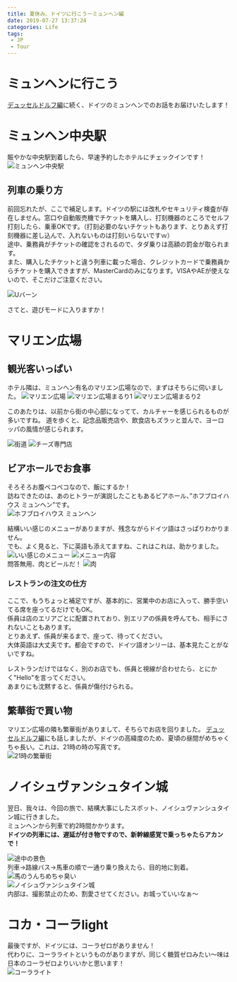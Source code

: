 ```yaml
---
title: 夏休み、ドイツに行こうーミュンヘン編
date: 2019-07-27 13:37:24
categories: Life
tags: 
 - JP
 - Tour
---
```


# ミュンヘンに行こう
[デュッセルドルフ編](https://kuritan.github.io/2019/07/27/%E5%A4%8F%E4%BC%91%E3%81%BF%E3%80%81%E3%83%89%E3%82%A4%E3%83%84%E3%81%AB%E8%A1%8C%E3%81%93%E3%81%86%E3%83%BC%E3%83%87%E3%83%A5%E3%83%83%E3%82%BB%E3%83%AB%E3%83%89%E3%83%AB%E3%83%95%E7%B7%A8/)に続く、ドイツのミュンヘンでのお話をお届けいたします！
<!--more-->
# ミュンヘン中央駅
賑やかな中央駅到着したら、早速予約したホテルにチェックインです！  
![ミュンヘン中央駅](http://wx3.sinaimg.cn/large/735d420agy1g5gk1sf7nhj22io1w07wi.jpg)

## 列車の乗り方
前回忘れたが、ここで補足します。ドイツの駅には改札やセキュリティ検査が存在しません。窓口や自動販売機でチケットを購入し、打刻機器のところでセルフ打刻したら、乗車OKです。（打刻必要のないチケットもあります、とりあえず打刻機器に差し込んで、入れないものは打刻いらないですｗ）  
途中、乗務員がチケットの確認をされるので、タダ乗りは高額の罰金が取られます。  
また、購入したチケットと違う列車に載った場合、クレジットカードで乗務員からチケットを購入できますが、MasterCardのみになります。VISAやAEが使えないので、そこだけご注意ください。  

![Uバーン](http://wx4.sinaimg.cn/mw690/735d420aly1g5gk9ot3rsj21w02iob2a.jpg)

さてと、遊びモードに入りますか！
# マリエン広場
## 観光客いっぱい
ホテル隣は、ミュンヘン有名のマリエン広場なので、まずはそちらに伺いました。
![マリエン広場](http://wx2.sinaimg.cn/mw690/735d420aly1g5gkbpetp7j22io1w0x6p.jpg)
![マリエン広場まるり1](http://wx3.sinaimg.cn/mw690/735d420agy1g5gkf6nnq5j21w02iox6p.jpg)
![マリエン広場まるり2](http://wx1.sinaimg.cn/mw690/735d420aly1g5gkgiynvzj21w02io7wi.jpg)

このあたりは、以前から街の中心部になってて、カルチャーを感じられるものが多いですね。
道を歩くと、記念品販売店や、飲食店もズラッと並んで、ヨーロッパの風情が感じられます。  

![街道](http://wx4.sinaimg.cn/mw690/735d420agy1g5gko044ouj21w02iob2a.jpg)
![チーズ専門店](http://wx4.sinaimg.cn/mw690/735d420agy1g5gkoav2byj21w02ionpd.jpg)
## ビアホールでお食事
そろそろお腹ペコペコなので、飯にするか！  
訪ねできたのは、あのヒトラーが演説したこともあるビアホール、”ホフブロイハウス ミュンヘン”です。  
![ホフブロイハウス ミュンヘン](http://wx1.sinaimg.cn/mw690/735d420agy1g5gkpxqg2dj22io1w07wi.jpg)

結構いい感じのメニューがありますが、残念ながらドイツ語はさっぱりわかりません。  
でも、よく見ると、下に英語も添えてますね、これはこれは、助かりました。
![いい感じのメニュー](http://wx1.sinaimg.cn/mw690/735d420agy1g5gktf7ho4j21w02iox6q.jpg)
![メニュー内容](http://wx3.sinaimg.cn/mw690/735d420agy1g5gkto97esj22io1w01ky.jpg)  
問答無用、肉とビールだ！
![肉](http://wx1.sinaimg.cn/mw690/735d420agy1g5gktuubh5j21w02iokjl.jpg)

### レストランの注文の仕方
ここで、もうちょっと補足ですが、基本的に、営業中のお店に入って、勝手空いてる席を座ってるだけでもOK。  
係員は店のエリアごとに配置されており、別エリアの係員を呼んても、相手にされないこともあります。  
とりあえず、係員が来るまで、座って、待ってください。  
大体英語は大丈夫です。都会ですので、ドイツ語オンリーは、基本見たことがないですね。

レストランだけではなく、別のお店でも、係員と視線が合わせたら、とにかく"Hello"を言ってください。  
あまりにも沈黙すると、係員が傷付けられる。

## 繁華街で買い物
マリエン広場の隣も繁華街がありまして、そちらでお店を回りました。
[デュッセルドルフ編](https://kuritan.github.io/2019/07/27/%E5%A4%8F%E4%BC%91%E3%81%BF%E3%80%81%E3%83%89%E3%82%A4%E3%83%84%E3%81%AB%E8%A1%8C%E3%81%93%E3%81%86%E3%83%BC%E3%83%87%E3%83%A5%E3%83%83%E3%82%BB%E3%83%AB%E3%83%89%E3%83%AB%E3%83%95%E7%B7%A8/)にも話しましたが、ドイツの高緯度のため、夏頃の昼間がめちゃくちゃ長い。これは、21時の時の写真です。  
![21時の繁華街](http://wx3.sinaimg.cn/mw690/735d420agy1g5gla8u2ayj22io1w0e82.jpg)

# ノイシュヴァンシュタイン城
翌日、我々は、今回の旅で、結構大事にしたスポット、ノイシュヴァンシュタイン城に行きました。  
ミュンヘンから列車で約2時間かかります。  
__ドイツの列車には、遅延が付き物ですので、新幹線感覚で乗っちゃたらアカンで！__  

![途中の景色](http://wx3.sinaimg.cn/mw690/735d420aly1g5gleyozanj22io1w0b29.jpg)  
列車→路線バス→馬車の順で一通り乗り換えたら、目的地に到着。
![馬のうんちめちゃ臭い](http://wx2.sinaimg.cn/mw690/735d420agy1g5gla3japaj22io1w0npe.jpg)  
![ノイシュヴァンシュタイン城](http://wx1.sinaimg.cn/mw690/735d420aly1g5glepzaimj22io1w0npe.jpg)  
内部は、撮影禁止のため、割愛させてください。お城っていいなぁ〜

# コカ・コーラlight
最後ですが、ドイツには、コーラゼロがありません！  
代わりに、コーラライトというものがありますが、同じく糖質ゼロみたい〜味は日本のコーラゼロよりいいかと思います！  
![コーラライト](http://wx3.sinaimg.cn/mw690/735d420agy1g5glh8kftsj22io1w04qq.jpg)